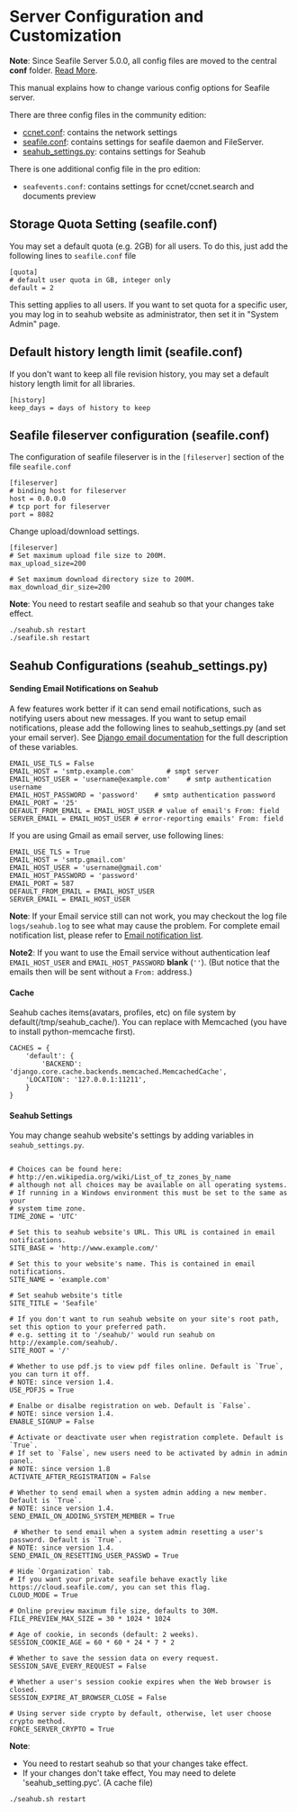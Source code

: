 # Server Configuration and Customization

**Note**: Since Seafile Server 5.0.0, all config files are moved to the central **conf** folder. [Read More](../deploy/new_directory_layout_5_0_0.md).

This manual explains how to change various config options for Seafile server.

There are three config files in the community edition:

- [ccnet.conf](../config/ccnet-conf.md): contains the network settings
- [seafile.conf](../config/seafile-conf.md): contains settings for seafile daemon and FileServer.
- [seahub_settings.py](../config/seahub_settings_py.md): contains settings for Seahub

There is one additional config file in the pro edition:

- `seafevents.conf`: contains settings for ccnet/ccnet.search and documents preview




## Storage Quota Setting (seafile.conf)

You may set a default quota (e.g. 2GB) for all users. To do this, just add the following lines to `seafile.conf` file

```
[quota]
# default user quota in GB, integer only
default = 2
```

This setting applies to all users. If you want to set quota for a specific user, you may log in to seahub website as administrator, then set it in "System Admin" page.

## Default history length limit (seafile.conf)

If you don't want to keep all file revision history, you may set a default history length limit for all libraries.

```
[history]
keep_days = days of history to keep
```

## Seafile fileserver configuration (seafile.conf)

The configuration of seafile fileserver is in the `[fileserver]` section of the file `seafile.conf`

```
[fileserver]
# binding host for fileserver
host = 0.0.0.0
# tcp port for fileserver
port = 8082
```

Change upload/download settings.

```
[fileserver]
# Set maximum upload file size to 200M.
max_upload_size=200

# Set maximum download directory size to 200M.
max_download_dir_size=200
```

**Note**: You need to restart seafile and seahub so that your changes take effect.
```
./seahub.sh restart
./seafile.sh restart
```

## Seahub Configurations (seahub_settings.py)

#### Sending Email Notifications on Seahub

A few features work better if it can send email notifications, such as notifying users about new messages.
If you want to setup email notifications, please add the following lines to seahub_settings.py (and set your email server). 
See [Django email documentation](https://docs.djangoproject.com/en/1.10/topics/email/) for the full description of these variables.

```
EMAIL_USE_TLS = False
EMAIL_HOST = 'smtp.example.com'        # smpt server
EMAIL_HOST_USER = 'username@example.com'    # smtp authentication username
EMAIL_HOST_PASSWORD = 'password'    # smtp authentication password
EMAIL_PORT = '25'
DEFAULT_FROM_EMAIL = EMAIL_HOST_USER # value of email's From: field
SERVER_EMAIL = EMAIL_HOST_USER # error-reporting emails' From: field
```

If you are using Gmail as email server, use following lines:

```
EMAIL_USE_TLS = True
EMAIL_HOST = 'smtp.gmail.com'
EMAIL_HOST_USER = 'username@gmail.com'
EMAIL_HOST_PASSWORD = 'password'
EMAIL_PORT = 587
DEFAULT_FROM_EMAIL = EMAIL_HOST_USER
SERVER_EMAIL = EMAIL_HOST_USER
```

**Note**: If your Email service still can not work, you may checkout the log file `logs/seahub.log` to see what may cause the problem. For complete email notification list, please refer to [Email notification list](../config/customize_email_notifications.md).

**Note2**: If you want to use the Email service without authentication leaf `EMAIL_HOST_USER` and `EMAIL_HOST_PASSWORD` **blank** (`''`). (But notice that the emails then will be sent without a `From:` address.)

#### Cache

Seahub caches items(avatars, profiles, etc) on file system by default(/tmp/seahub_cache/). You can replace with Memcached (you have to install python-memcache first).

```
CACHES = {
    'default': {
        'BACKEND': 'django.core.cache.backends.memcached.MemcachedCache',
	'LOCATION': '127.0.0.1:11211',
    }
}
```

#### Seahub Settings

You may change seahub website's settings by adding variables in `seahub_settings.py`.

```

# Choices can be found here:
# http://en.wikipedia.org/wiki/List_of_tz_zones_by_name
# although not all choices may be available on all operating systems.
# If running in a Windows environment this must be set to the same as your
# system time zone.
TIME_ZONE = 'UTC'

# Set this to seahub website's URL. This URL is contained in email notifications.
SITE_BASE = 'http://www.example.com/'

# Set this to your website's name. This is contained in email notifications.
SITE_NAME = 'example.com'

# Set seahub website's title
SITE_TITLE = 'Seafile'

# If you don't want to run seahub website on your site's root path, set this option to your preferred path.
# e.g. setting it to '/seahub/' would run seahub on http://example.com/seahub/.
SITE_ROOT = '/'

# Whether to use pdf.js to view pdf files online. Default is `True`,  you can turn it off.
# NOTE: since version 1.4.
USE_PDFJS = True

# Enalbe or disalbe registration on web. Default is `False`.
# NOTE: since version 1.4.
ENABLE_SIGNUP = False

# Activate or deactivate user when registration complete. Default is `True`.
# If set to `False`, new users need to be activated by admin in admin panel.
# NOTE: since version 1.8
ACTIVATE_AFTER_REGISTRATION = False

# Whether to send email when a system admin adding a new member. Default is `True`.
# NOTE: since version 1.4.
SEND_EMAIL_ON_ADDING_SYSTEM_MEMBER = True

 # Whether to send email when a system admin resetting a user's password. Default is `True`.
# NOTE: since version 1.4.
SEND_EMAIL_ON_RESETTING_USER_PASSWD = True

# Hide `Organization` tab.
# If you want your private seafile behave exactly like https://cloud.seafile.com/, you can set this flag.
CLOUD_MODE = True

# Online preview maximum file size, defaults to 30M.
FILE_PREVIEW_MAX_SIZE = 30 * 1024 * 1024

# Age of cookie, in seconds (default: 2 weeks).
SESSION_COOKIE_AGE = 60 * 60 * 24 * 7 * 2

# Whether to save the session data on every request.
SESSION_SAVE_EVERY_REQUEST = False

# Whether a user's session cookie expires when the Web browser is closed.
SESSION_EXPIRE_AT_BROWSER_CLOSE = False

# Using server side crypto by default, otherwise, let user choose crypto method.
FORCE_SERVER_CRYPTO = True

```

**Note**:

* You need to restart seahub so that your changes take effect.
* If your changes don't take effect, You may need to delete 'seahub_setting.pyc'. (A cache file)

```
./seahub.sh restart
```
